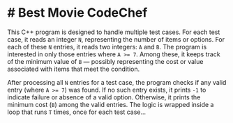 ﻿# # Best Movie CodeChef


This C++ program is designed to handle multiple test cases. For each test case, it reads an integer `N`, representing the number of items or options. For each of these `N` entries, it reads two integers: `A` and `B`. The program is interested in only those entries where `A >= 7`. Among these, it keeps track of the minimum value of `B` — possibly representing the cost or value associated with items that meet the condition.

After processing all `N` entries for a test case, the program checks if any valid entry (where `A >= 7`) was found. If no such entry exists, it prints `-1` to indicate failure or absence of a valid option. Otherwise, it prints the minimum cost (`B`) among the valid entries. The logic is wrapped inside a loop that runs `T` times, once for each test case...
